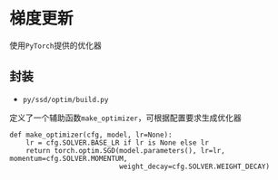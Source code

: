 
# 梯度更新

使用`PyTorch`提供的优化器

## 封装

* `py/ssd/optim/build.py`

定义了一个辅助函数`make_optimizer`，可根据配置要求生成优化器

```
def make_optimizer(cfg, model, lr=None):
    lr = cfg.SOLVER.BASE_LR if lr is None else lr
    return torch.optim.SGD(model.parameters(), lr=lr, momentum=cfg.SOLVER.MOMENTUM,
                           weight_decay=cfg.SOLVER.WEIGHT_DECAY)
```